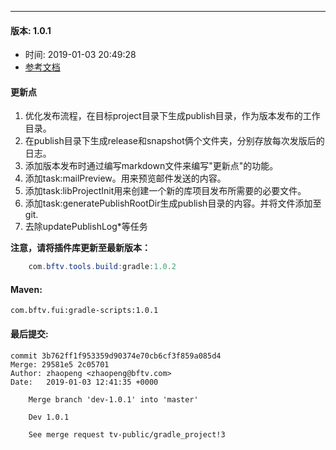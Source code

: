 --- 

#### 版本: 1.0.1
* 时间: 2019-01-03 20:49:28
* [参考文档](https://gitlab.fengmi.tv/tv-public/gradle_project/blob/master/README.md)
#### 更新点
1. 优化发布流程，在目标project目录下生成publish目录，作为版本发布的工作目录。
2. 在publish目录下生成release和snapshot俩个文件夹，分别存放每次发版后的日志。
3. 添加版本发布时通过编写markdown文件来编写"更新点"的功能。
4. 添加task:mailPreview。用来预览邮件发送的内容。
5. 添加task:libProjectInit用来创建一个新的库项目发布所需要的必要文件。
6. 添加task:generatePublishRootDir生成publish目录的内容。并将文件添加至git.
7. 去除updatePublishLog*等任务

**注意，请将插件库更新至最新版本：**
```java
    com.bftv.tools.build:gradle:1.0.2
```
#### Maven:
``` 
com.bftv.fui:gradle-scripts:1.0.1
``` 

#### 最后提交:
``` 
commit 3b762ff1f953359d90374e70cb6cf3f859a085d4
Merge: 29581e5 2c05701
Author: zhaopeng <zhaopeng@bftv.com>
Date:   2019-01-03 12:41:35 +0000

    Merge branch 'dev-1.0.1' into 'master'
    
    Dev 1.0.1
    
    See merge request tv-public/gradle_project!3
``` 
